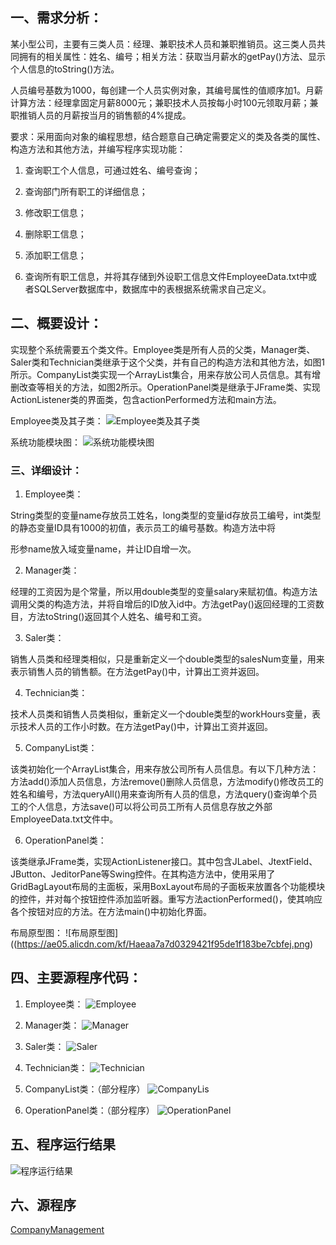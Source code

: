 ## 一、需求分析：

某小型公司，主要有三类人员：经理、兼职技术人员和兼职推销员。这三类人员共同拥有的相关属性：姓名、编号；相关方法：获取当月薪水的getPay()方法、显示个人信息的toString()方法。

人员编号基数为1000，每创建一个人员实例对象，其编号属性的值顺序加1。月薪计算方法：经理拿固定月薪8000元；兼职技术人员按每小时100元领取月薪；兼职推销人员的月薪按当月的销售额的4%提成。

要求：采用面向对象的编程思想，结合题意自己确定需要定义的类及各类的属性、构造方法和其他方法，并编写程序实现功能：

1. 查询职工个人信息，可通过姓名、编号查询；

2. 查询部门所有职工的详细信息；

3. 修改职工信息；

4. 删除职工信息；

5. 添加职工信息；

6. 查询所有职工信息，并将其存储到外设职工信息文件EmployeeData.txt中或者SQLServer数据库中，数据库中的表根据系统需求自己定义。

## 二、概要设计：

实现整个系统需要五个类文件。Employee类是所有人员的父类，Manager类、Saler类和Technician类继承于这个父类，并有自己的构造方法和其他方法，如图1所示。CompanyList类实现一个ArrayList集合，用来存放公司人员信息。其有增删改查等相关的方法，如图2所示。OperationPanel类是继承于JFrame类、实现ActionListener类的界面类，包含actionPerformed方法和main方法。

Employee类及其子类：
![Employee类及其子类](https://ae06.alicdn.com/kf/Hc07632f0d818443eb42a55f0857ad2c3A.png)

系统功能模块图：
![系统功能模块图](https://ae03.alicdn.com/kf/H804a92521c0148f0a0f06038550a59fd7.png)

### 三、详细设计：

1. Employee类：

String类型的变量name存放员工姓名，long类型的变量id存放员工编号，int类型的静态变量ID具有1000的初值，表示员工的编号基数。构造方法中将

形参name放入域变量name，并让ID自增一次。

2. Manager类：

经理的工资因为是个常量，所以用double类型的变量salary来赋初值。构造方法调用父类的构造方法，并将自增后的ID放入id中。方法getPay()返回经理的工资数目，方法toString()返回其个人姓名、编号和工资。

3. Saler类：

销售人员类和经理类相似，只是重新定义一个double类型的salesNum变量，用来表示销售人员的销售额。在方法getPay()中，计算出工资并返回。

4. Technician类：

技术人员类和销售人员类相似，重新定义一个double类型的workHours变量，表示技术人员的工作小时数。在方法getPay()中，计算出工资并返回。

5. CompanyList类：

该类初始化一个ArrayList集合，用来存放公司所有人员信息。有以下几种方法：方法add()添加人员信息，方法remove()删除人员信息，方法modify()修改员工的姓名和编号，方法queryAll()用来查询所有人员的信息，方法query()查询单个员工的个人信息，方法save()可以将公司员工所有人员信息存放之外部EmployeeData.txt文件中。

6. OperationPanel类：

该类继承JFrame类，实现ActionListener接口。其中包含JLabel、JtextField、JButton、JeditorPane等Swing控件。在其构造方法中，使用采用了GridBagLayout布局的主面板，采用BoxLayout布局的子面板来放置各个功能模块的控件，并对每个按钮控件添加监听器。重写方法actionPerformed()，使其响应各个按钮对应的方法。在方法main()中初始化界面。

布局原型图：
![布局原型图]((https://ae05.alicdn.com/kf/Haeaa7a7d0329421f95de1f183be7cbfej.png)

## 四、主要源程序代码：

1. Employee类：
![Employee](https://ae04.alicdn.com/kf/Hde6e7b7a368440299369cd75e751b9d8G.png)

2. Manager类：
![Manager](https://ae03.alicdn.com/kf/H13d497cd454f4fa78f04df82e4588dc6n.png)

3. Saler类：
![Saler](https://ae06.alicdn.com/kf/Hc283ba64f634464aaa389f489d9a0b5cJ.png)

4. Technician类：
![Technician](https://ae03.alicdn.com/kf/Hf55c5930cfee4b58a7704aeb48b302edt.png)

5. CompanyList类：（部分程序）
![CompanyLis](https://ae05.alicdn.com/kf/H8992c69459e3491095b383f044767313v.png)

6. OperationPanel类：（部分程序）
![OperationPanel](https://ae03.alicdn.com/kf/H8b5bdb614cfb41d788985903d6e48d497.png)


## 五、程序运行结果
![程序运行结果](https://ae04.alicdn.com/kf/H710dc531a6ed41558b52d7cc50c6a8c64.png)

## 六、源程序
[CompanyManagement](https://github.com/sakiila/CompanyManagement)
